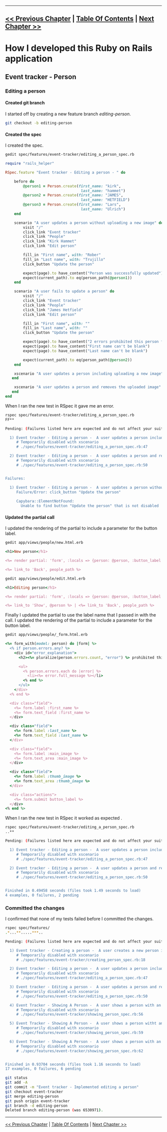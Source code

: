 ----------
[<< Previous Chapter](../section_3_event_tracker_person/3_3_showed_a_person) | [Table Of Contents](../how_i_developed_this_rails_application.md) | [Next Chapter >>](../section_3_event_tracker_person/3_5_deleting_a_person.md)
----------


# How I developed this Ruby on Rails application #


## Event tracker - Person ##


### Editing a person ###


#### Created git branch ####
I started off by creating a new feature branch *editing-person*. 
```bash
git checkout -b editing-person
```

#### Created the spec ####
I created the spec.
```bash
gedit spec/features/event-tracker/editing_a_person_spec.rb
```

```ruby
require "rails_helper"

RSpec.feature "Event tracker - Editing a person - " do

    before do
        @person1 = Person.create(first_name: "kirk",
                                  last_name: "hammet") 
        @person2 = Person.create(first_name: "JAMES",
                                  last_name: "HETFIELD") 
        @person3 = Person.create(first_name: "Lars",
                                  last_name: "Ulrich") 
    end

    scenario "A user updates a person without uploading a new image" do
        visit "/"
        click_link "Event tracker"
        click_link "People"
        click_link "Kirk Hammet"
        click_link "Edit person"

        fill_in "First name", with: "Rober"
        fill_in "Last name", with: "Trujillo"
        click_button "Update the person"

        expect(page).to have_content("Person was successfully updated")
        expect(current_path).to eq(person_path(@person1)) 
    end

    scenario "A user fails to update a person" do
        visit "/"
        click_link "Event tracker"
        click_link "People"
        click_link "James Hetfield"
        click_link "Edit person"

        fill_in "First name", with: ""
        fill_in "Last name", with: ""
        click_button "Update the person"

        expect(page).to have_content("2 errors prohibited this person from being saved:")
        expect(page).to have_content("First name can't be blank")
        expect(page).to have_content("Last name can't be blank")

        expect(current_path).to eq(person_path(@person2)) 
    end

    xscenario "A user updates a person including uploading a new image" do
   end

    xscenario "A user updates a person and removes the uploaded image" do
   end
end
```

When I ran the new test in RSpec it gave me an error.
```bash
rspec spec/features/event-tracker/editing_a_person_spec.rb 
FF**

Pending: (Failures listed here are expected and do not affect your suite's status)

  1) Event tracker - Editing a person -  A user updates a person including uploading a new image
     # Temporarily disabled with xscenario
     # ./spec/features/event-tracker/editing_a_person_spec.rb:47

  2) Event tracker - Editing a person -  A user updates a person and removes the uploaded image
     # Temporarily disabled with xscenario
     # ./spec/features/event-tracker/editing_a_person_spec.rb:50


Failures:

  1) Event tracker - Editing a person -  A user updates a person without uploading a new image
     Failure/Error: click_button "Update the person"
     
     Capybara::ElementNotFound:
       Unable to find button "Update the person" that is not disabled
```

#### Updated the partial call ####
I updated the rendering of the partial to include a parameter for the button label.
```bash
gedit app/views/people/new.html.erb
```

```ruby
<h1>New person</h1>

<%= render partial: 'form', :locals => {person: @person, :button_label => 'Create a person'} %>

<%= link_to 'Back', people_path %>
```

```bash
gedit app/views/people/edit.html.erb
```

```ruby
<h1>Editing person</h1>

<%= render partial: 'form', :locals => {person: @person, :button_label => 'Update the person'} %>

<%= link_to 'Show', @person %> | <%= link_to 'Back', people_path %>
```

Finally I updated the partial to use the label name that I passed in with the call.
I updated the rendering of the partial to include a parameter for the button label.
```bash
gedit app/views/people/_form.html.erb
```

```ruby
<%= form_with(model: person) do |form| %>
  <% if person.errors.any? %>
    <div id="error_explanation">
      <h2><%= pluralize(person.errors.count, "error") %> prohibited this person from being saved:</h2>

      <ul>
        <% person.errors.each do |error| %>
          <li><%= error.full_message %></li>
        <% end %>
      </ul>
    </div>
  <% end %>

  <div class="field">
    <%= form.label :first_name %>
    <%= form.text_field :first_name %>
  </div>

  <div class="field">
    <%= form.label :last_name %>
    <%= form.text_field :last_name %>
  </div>

  <div class="field">
    <%= form.label :main_image %>
    <%= form.text_area :main_image %>
  </div>

  <div class="field">
    <%= form.label :thumb_image %>
    <%= form.text_area :thumb_image %>
  </div>

  <div class="actions">
    <%= form.submit button_label %>
  </div>
<% end %>
```

When I ran the new test in RSpec it worked as expected .
```bash
rspec spec/features/event-tracker/editing_a_person_spec.rb 
..**

Pending: (Failures listed here are expected and do not affect your suite's status)

  1) Event tracker - Editing a person -  A user updates a person including uploading a new image
     # Temporarily disabled with xscenario
     # ./spec/features/event-tracker/editing_a_person_spec.rb:47

  2) Event tracker - Editing a person -  A user updates a person and removes the uploaded image
     # Temporarily disabled with xscenario
     # ./spec/features/event-tracker/editing_a_person_spec.rb:50


Finished in 0.49458 seconds (files took 1.49 seconds to load)
4 examples, 0 failures, 2 pending
```

### Committed the changes ###
I confirmed that none of my tests failed before I committed the changes.
```bash
rspec spec/features/
.*...**.....***..

Pending: (Failures listed here are expected and do not affect your suite's status)

  1) Event tracker - Creating a person -  A user creates a new person including uploading an image
     # Temporarily disabled with xscenario
     # ./spec/features/event-tracker/creating_person_spec.rb:18

  2) Event tracker - Editing a person -  A user updates a person including uploading a new image
     # Temporarily disabled with xscenario
     # ./spec/features/event-tracker/editing_a_person_spec.rb:47

  3) Event tracker - Editing a person -  A user updates a person and removes the uploaded image
     # Temporarily disabled with xscenario
     # ./spec/features/event-tracker/editing_a_person_spec.rb:50

  4) Event Tracker - Showing A Person -  A user shows a person with an uploaded image - Name entered in lowercase letters
     # Temporarily disabled with xscenario
     # ./spec/features/event-tracker/showing_person_spec.rb:56

  5) Event Tracker - Showing A Person -  A user shows a person witht an uploaded image - Name entered in uppercase letters
     # Temporarily disabled with xscenario
     # ./spec/features/event-tracker/showing_person_spec.rb:59

  6) Event Tracker - Showing A Person -  A user shows a person with an uploaded image - Name entered in capitalized letters
     # Temporarily disabled with xscenario
     # ./spec/features/event-tracker/showing_person_spec.rb:62


Finished in 0.93704 seconds (files took 1.16 seconds to load)
17 examples, 0 failures, 6 pending
```

```bash
git status
git add -A
git commit -m "Event tracker - Implemented editing a person"
git checkout event-tracker
git merge editing-person 
git push origin event-tracker
git branch -d editing-person
Deleted branch editing-person (was 6530971).
```

----------
[<< Previous Chapter](../section_3_event_tracker_person/3_3_showed_a_person) | [Table Of Contents](../how_i_developed_this_rails_application.md) | [Next Chapter >>](../section_3_event_tracker_person/3_5_deleting_a_person.md)